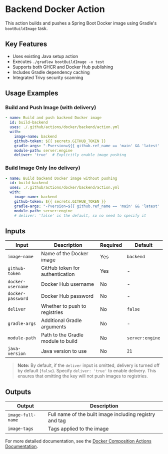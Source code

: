 # Backend Docker Action

This action builds and pushes a Spring Boot Docker image using Gradle's `bootBuildImage` task.

## Key Features

- Uses existing Java setup action
- Executes `./gradlew bootBuildImage -x test`
- Supports both GHCR and Docker Hub publishing
- Includes Gradle dependency caching
- Integrated Trivy security scanning

## Usage Examples

### Build and Push Image (with delivery)

```yaml
- name: Build and push backend Docker image
  id: build-backend
  uses: ./.github/actions/docker/backend/action.yml
  with:
    image-name: backend
    github-token: ${{ secrets.GITHUB_TOKEN }}
    gradle-args: "-Pversion=${{ github.ref_name == 'main' && 'latest' || github.ref_name }} -Penv=production"
    module-path: server:engine
    deliver: 'true'  # Explicitly enable image pushing
```

### Build Image Only (no delivery)

```yaml
- name: Build backend Docker image without pushing
  id: build-backend
  uses: ./.github/actions/docker/backend/action.yml
  with:
    image-name: backend
    github-token: ${{ secrets.GITHUB_TOKEN }}
    gradle-args: "-Pversion=${{ github.ref_name == 'main' && 'latest' || github.ref_name }} -Penv=production"
    module-path: server:engine
    # deliver: 'false' is the default, so no need to specify it
```

## Inputs

| Input             | Description                        | Required | Default         |
| ----------------- | ---------------------------------- | -------- | --------------- |
| `image-name`      | Name of the Docker image           | Yes      | `backend`       |
| `github-token`    | GitHub token for authentication    | Yes      | -               |
| `docker-username` | Docker Hub username                | No       | -               |
| `docker-password` | Docker Hub password                | No       | -               |
| `deliver`         | Whether to push to registries      | No       | `false`         |
| `gradle-args`     | Additional Gradle arguments        | No       | -               |
| `module-path`     | Path to the Gradle module to build | No       | `server:engine` |
| `java-version`    | Java version to use                | No       | `21`            |

> **Note:** By default, if the `deliver` input is omitted, delivery is turned off by default (`false`). Specify `deliver: 'true'` to enable delivery. This ensures that omitting the key will not push images to registries.

## Outputs

| Output            | Description                                             |
| ----------------- | ------------------------------------------------------- |
| `image-full-name` | Full name of the built image including registry and tag |
| `image-tags`      | Tags applied to the image                               |

For more detailed documentation, see the [Docker Composition Actions Documentation](../../../../docs/workflows/docker-composition-actions.md#backend-docker-action).

